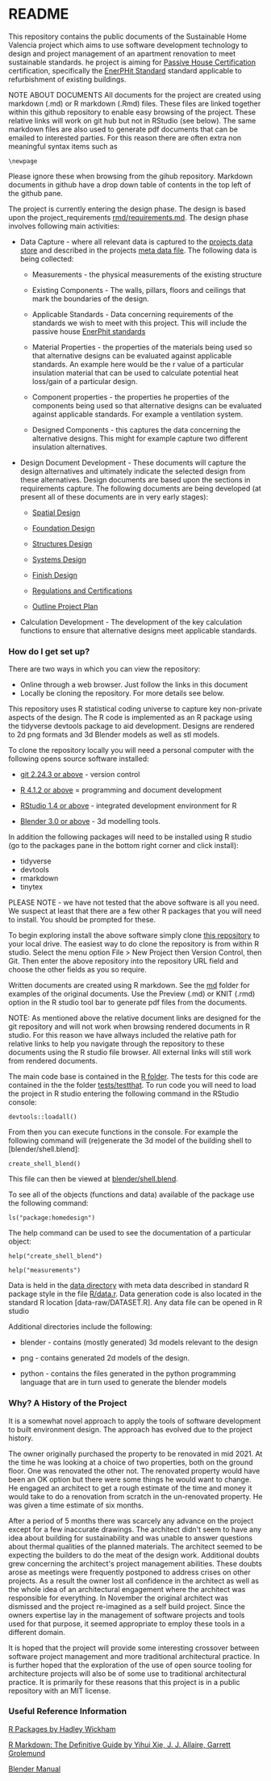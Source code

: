 # README #

This repository contains the public documents of the Sustainable Home Valencia
project which aims to use software development technology to design and project
management of an apartment renovation to meet sustainable standards. he project
is aiming for [Passive House Certification](https://passivehouse.com/index.html) 
certification, specifically the
[EnerPHit Standard](https://passipedia.org/certification/enerphit) standard
applicable to refurbishment of existing buildings.

NOTE ABOUT DOCUMENTS All documents for the project are created using markdown
(.md) or R markdown (.Rmd) files. These files are linked together within this
github repository to enable easy browsing of the project. These relative links
will work on git hub but not in RStudio (see below). The same markdown files
are also used to generate pdf documents that can be emailed to interested
parties. For this reason there are often extra non meaningful syntax items such
as

```
\newpage
```

Please ignore these when browsing from the gihub repository. Markdown documents
in github have a drop down table of contents in the top left of the github pane.

The project is currently entering the design phase. The design is based upon
the project_requirements [rmd/requirements.md](md/requirements.md). The design
phase involves following main activities:

- Data Capture - where all relevant data is captured to the 
[projects data store](data) and described in the projects
[meta data file](R/data.R). The following data is being collected:

  - Measurements - the physical measurements of the existing structure

  - Existing Components - The walls, pillars, floors and ceilings that mark the
  boundaries of the design.

  - Applicable Standards - Data concerning requirements of the standards we wish
  to meet with this project. This will include the passive house
  [EnerPhit standards](https://passipedia.org/_media/picopen/9f_160815_phi_building_criteria_en.pdf)

  - Material Properties - the properties of the materials being used so that
  alternative designs can be evaluated against applicable standards. An example
  here would be the r value of a particular insulation material that can be used
  to calculate potential heat loss/gain of a particular design.
  
  - Component properties - the properties he properties of the components being
  used so that alternative designs can be evaluated against applicable
  standards. For example a ventilation system.
  
  - Designed Components - this captures the data concerning the alternative
  designs. This might for example capture two different insulation alternatives.
  
- Design Document Development - These documents will capture the design
alternatives and ultimately indicate the selected design from these
alternatives. Design documents are based upon the sections in requirements
capture. The following documents are being developed (at present all of these
documents are in very early stages):

  - [Spatial Design](md/spatial-design.md)

  - [Foundation Design](md/foundation-design.md)

  - [Structures Design](md/structures-design.md)

  - [Systems Design](md/systems-design.md)

  - [Finish Design](md/finish-design.md)

  - [Regulations and Certifications](md/regulations-certifications.md)
  
  - [Outline Project Plan](md/outline-project-plan.md)

- Calculation Development - The development of the key calculation functions to
ensure that alternative designs meet applicable standards.

### How do I get set up? ###

There are two ways in which you can view the repository:

- Online through a web browser. Just follow the links in this document
- Locally be cloning the repository. For more details see below.

This repository uses R statistical coding universe to capture key non-private
aspects of the design. The R code is implemented as an R package using the
tidyverse devtools package to aid development. Designs are rendered to 2d png
formats and 3d Blender models as well as stl models.

To clone the repository locally you will need a personal computer with the
following opens source software installed:

- [git 2.24.3 or above](https://git-scm.com/) - version control

- [R 4.1.2 or above](https://www.r-project.org/) = programming and document
development

- [RStudio 1.4 or above](https://www.rstudio.com/) - integrated development
environment for R

- [Blender 3.0 or above](https://www.blender.org/) - 3d modelling tools.

In addition the following packages will need to be installed using R studio 
(go to the packages pane in the bottom right corner and click install):

- tidyverse
- devtools
- rmarkdown
- tinytex

PLEASE NOTE - we have not tested that the above software is all you need. We
suspect at least that there are a few other R packages that you will need to
install. You should be prompted for these.

To begin exploring install the above software simply clone
[this repository](https://bitbucket.org/ianksalter/homedesign/src/master/)
to your local drive. The easiest way to do clone the repository is from within
R studio. Select the menu option File > New Project then Version Control, then
Git. Then enter the above repository into the repository URL field and choose
the other fields as you so require.

Written documents are created using R markdown. See the [md](md) folder for
examples of the original documents. Use the Preview (.md) or KNIT (.rmd)
option in the R studio tool bar to generate pdf files from the documents.

NOTE: As mentioned above the relative document links are designed for the git
repository and will not work when browsing rendered documents in R studio. For
this reason we have allways included the relative path for relative links
to help you navigate through the repository to these documents using the
R studio file browser. All external links will still work from rendered
documents.

The main code base is contained in the [R folder](R). The tests for this
code are contained in the the folder [tests/testthat](tests/testthat). To
run code you will need to load the project in R studio entering the following
command in the RStudio console:

```
devtools::loadall()
```

From then you can execute functions in the console. For example the following
command will (re)generate the 3d model of the building shell to
[blender/shell.blend]:

```
create_shell_blend()
```

This file can then be viewed at [blender/shell.blend](blender/shell.blend).

To see all of the objects (functions and data) available of the package use the
following command:

```
ls("package:homedesign")
```

The help command can be used to see the documentation of a particular object:

```
help("create_shell_blend")
```

```
help("measurements")
```

Data is held in the [data directory](data) with meta data described in standard
R package style in the file [R/data.r](R/data.R). Data generation code is also
located in the standard R location [data-raw/DATASET.R]. Any data file can be
opened in R studio

Additional directories include the following:

- blender - contains (mostly generated) 3d models relevant to the design

- png - contains generated 2d models of the design.

- python - contains the files generated in the python programming language that
are in turn used to generate the blender models

### Why? A History of the Project ###

It is a somewhat novel approach to apply the tools of software development
to built environment design. The approach has evolved due to the project
history.

The owner originally purchased the property to be renovated in mid 2021. At
the time he was looking at a choice of two properties, both on the ground
floor. One was renovated the other not. The renovated property would have been
an OK option but there were some things he would want to change. He engaged
an architect to get a rough estimate of the time and money it would take
to do a renovation from scratch in the un-renovated property. He was given a
time estimate of six months.

After a period of 5 months there was scarcely any advance on the project except
for a few inaccurate drawings. The architect didn't seem to have any idea about
building for sustainability and was unable to answer questions about thermal
qualities of the planned materials. The architect seemed to be expecting the
builders to do the meat of the design work. Additional doubts grew concerning
the architect's project management abilities. These doubts arose as meetings
were frequently postponed to address crises on other projects. As a result
the owner lost all confidence in the architect as well as the whole idea of
an architectural engagement where the architect was responsible for everything.
In November the original architect was dismissed and the project re-imagined as
a self build project. Since the owners expertise lay in the management of
software projects and tools used for that purpose, it seemed appropriate to
employ these tools in a different domain.

It is hoped that the project will provide some interesting crossover between
software project management and more traditional architectural practice. In
is further hoped that the exploration of the use of open source tooling for
architecture projects will also be of some use to traditional architectural
practice. It is primarily for these reasons that this project is in a
public repository with an MIT license.

### Useful Reference Information ###

[R Packages by Hadley Wickham](https://r-pkgs.org/)

[R Markdown: The Definitive Guide by Yihui Xie, J. J. Allaire, Garrett Grolemund](https://bookdown.org/yihui/rmarkdown/)

[Blender Manual](https://docs.blender.org/manual/en/latest/)
